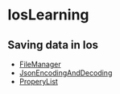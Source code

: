 # IosLearning

## Saving data in Ios
* [FileManager](./Saving%20Data%20in%20Ios/FileManager.md)
* [JsonEncodingAndDecoding](./Saving%20Data%20in%20Ios/FileManager.md)
* [ProperyList](./Saving%20Data%20in%20Ios/FileManager.md)